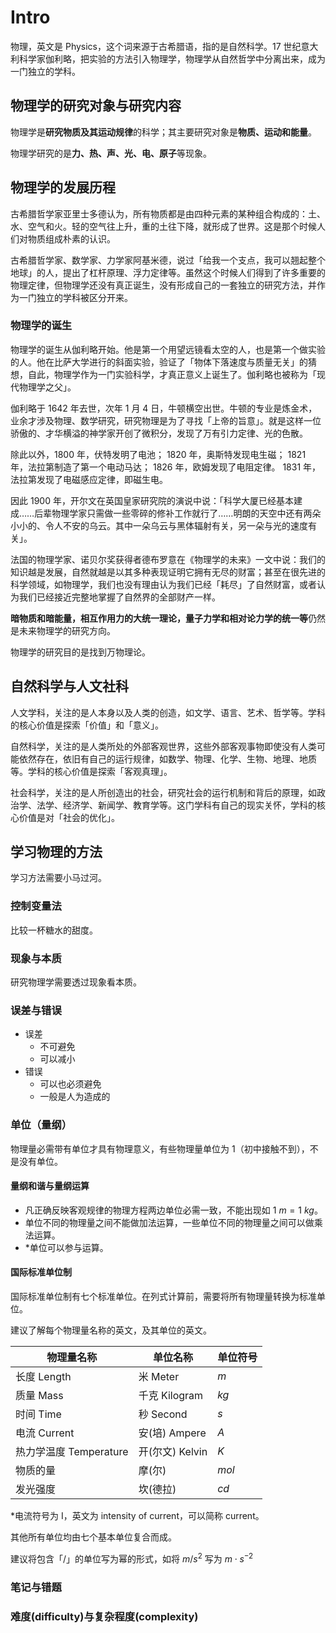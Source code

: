 # Intro

物理，英文是 Physics，这个词来源于古希腊语，指的是自然科学。17 世纪意大利科学家伽利略，把实验的方法引入物理学，物理学从自然哲学中分离出来，成为一门独立的学科。

## 物理学的研究对象与研究内容

物理学是**研究物质及其运动规律**的科学；其主要研究对象是**物质、运动和能量**。

物理学研究的是**力、热、声、光、电、原子**等现象。

## 物理学的发展历程

古希腊哲学家亚里士多德认为，所有物质都是由四种元素的某种组合构成的：土、水、空气和火。轻的空气往上升，重的土往下降，就形成了世界。这是那个时候人们对物质组成朴素的认识。

古希腊哲学家、数学家、力学家阿基米德，说过「给我一个支点，我可以翘起整个地球」的人，提出了杠杆原理、浮力定律等。虽然这个时候人们得到了许多重要的物理定律，但物理学还没有真正诞生，没有形成自己的一套独立的研究方法，并作为一门独立的学科被区分开来。

### 物理学的诞生

物理学的诞生从伽利略开始。他是第一个用望远镜看太空的人，也是第一个做实验的人。他在比萨大学进行的斜面实验，验证了「物体下落速度与质量无关」的猜想，自此，物理学作为一门实验科学，才真正意义上诞生了。伽利略也被称为「现代物理学之父」。

伽利略于 1642 年去世，次年 1 月 4 日，牛顿横空出世。牛顿的专业是炼金术，业余才涉及物理、数学研究，研究物理是为了寻找「上帝的旨意」。就是这样一位骄傲的、才华横溢的神学家开创了微积分，发现了万有引力定律、光的色散。

除此以外，1800 年，伏特发明了电池；
1820 年，奥斯特发现电生磁；
1821 年，法拉第制造了第一个电动马达；
1826 年，欧姆发现了电阻定律。
1831 年，法拉第发现了电磁感应定律，即磁生电。

因此 1900 年，开尔文在英国皇家研究院的演说中说：「科学大厦已经基本建成……后辈物理学家只需做一些零碎的修补工作就行了……明朗的天空中还有两朵小小的、令人不安的乌云。其中一朵乌云与黑体辐射有关，另一朵与光的速度有关」。

法国的物理学家、诺贝尔奖获得者德布罗意在《物理学的未来》一文中说：我们的知识越是发展，自然就越是以其多种表现证明它拥有无尽的财富；甚至在很先进的科学领域，如物理学，我们也没有理由认为我们已经「耗尽」了自然财富，或者认为我们已经接近完整地掌握了自然界的全部财产一样。

**暗物质和暗能量，相互作用力的大统一理论，量子力学和相对论力学的统一等**仍然是未来物理学的研究方向。

物理学的研究目的是找到万物理论。

## 自然科学与人文社科

人文学科，关注的是人本身以及人类的创造，如文学、语言、艺术、哲学等。学科的核心价值是探索「价值」和「意义」。

自然科学，关注的是人类所处的外部客观世界，这些外部客观事物即使没有人类可能依然存在，依旧有自己的运行规律，如数学、物理、化学、生物、地理、地质等。学科的核心价值是探索「客观真理」。

社会科学，关注的是人所创造出的社会，研究社会的运行机制和背后的原理，如政治学、法学、经济学、新闻学、教育学等。这门学科有自己的现实关怀，学科的核心价值是对「社会的优化」。

## 学习物理的方法

学习方法需要小马过河。

### 控制变量法

比较一杯糖水的甜度。

### 现象与本质

研究物理学需要透过现象看本质。

### 误差与错误

+ 误差
  + 不可避免
  + 可以减小
+ 错误
  + 可以也必须避免
  + 一般是人为造成的

### 单位（量纲）

物理量必需带有单位才具有物理意义，有些物理量单位为 1（初中接触不到），不是没有单位。

#### 量纲和谐与量纲运算

+ 凡正确反映客观规律的物理方程两边单位必需一致，不能出现如 $1\ m = 1\ kg$。
+ 单位不同的物理量之间不能做加法运算，一些单位不同的物理量之间可以做乘法运算。
+ *单位可以参与运算。

#### 国际标准单位制

国际标准单位制有七个标准单位。在列式计算前，需要将所有物理量转换为标准单位。

建议了解每个物理量名称的英文，及其单位的英文。

| 物理量名称             | 单位名称        | 单位符号 |
| ---------------------- | --------------- | -------- |
| 长度 Length            | 米 Meter        | $m$      |
| 质量 Mass              | 千克 Kilogram   | $kg$     |
| 时间 Time              | 秒 Second       | $s$      |
| 电流 Current           | 安(培) Ampere   | $A$      |
| 热力学温度 Temperature | 开(尔文) Kelvin | $K$      |
| 物质的量               | 摩(尔)          | $mol$    |
| 发光强度               | 坎(德拉)        | $cd$     |

*电流符号为 I，英文为 intensity of current，可以简称 current。

其他所有单位均由七个基本单位复合而成。

建议将包含「/」的单位写为幂的形式，如将 $m/s^2$ 写为 $m\cdot s^{-2}$

### 笔记与错题

### 难度(difficulty)与复杂程度(complexity)
